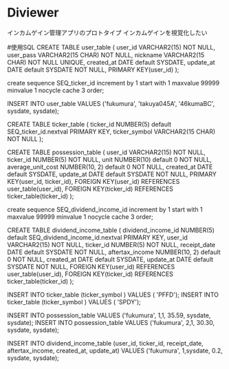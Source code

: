 # Diviewer
インカムゲイン管理アプリのプロトタイプ
インカムゲインを視覚化したい

#使用SQL
CREATE TABLE user_table
 (
	user_id VARCHAR2(15) NOT NULL,
	user_pass VARCHAR2(15 CHAR) NOT NULL,
	nickname VARCHAR2(15 CHAR) NOT NULL UNIQUE,
	created_at DATE default  SYSDATE,
	update_at DATE default SYSDATE NOT NULL,
	PRIMARY KEY(user_id)
 );

create sequence SEQ_ticker_id
  increment by 1
  start with 1
  maxvalue 99999
  minvalue 1
  nocycle
  cache 3
  order;

INSERT INTO user_table VALUES
('fukumura', 'takuya045A', '46kumaBC', sysdate, sysdate);

CREATE TABLE ticker_table
 (
	ticker_id NUMBER(5) default SEQ_ticker_id.nextval PRIMARY KEY,
	ticker_symbol VARCHAR2(15 CHAR) NOT NULL
 );


CREATE TABLE possession_table
 (
	user_id VARCHAR2(15) NOT NULL,
	ticker_id  NUMBER(5) NOT NULL,
	unit NUMBER(10) default 0 NOT NULL,
	average_unit_cost  NUMBER(10, 2) default 0 NOT NULL,
	created_at DATE default  SYSDATE,
	update_at DATE default SYSDATE NOT NULL,
	PRIMARY KEY(user_id, ticker_id),
	FOREIGN KEY(user_id) REFERENCES user_table(user_id),
	FOREIGN KEY(ticker_id) REFERENCES ticker_table(ticker_id)
 );


create sequence SEQ_dividend_income_id
  increment by 1
  start with 1
  maxvalue 99999
  minvalue 1
  nocycle
  cache 3
  order;


CREATE TABLE dividend_income_table
 (
	dividend_income_id NUMBER(5) default SEQ_dividend_income_id.nextval PRIMARY KEY,
	user_id VARCHAR2(15) NOT NULL,
	ticker_id  NUMBER(5) NOT NULL,
	receipt_date DATE default SYSDATE NOT NULL,
	aftertax_income NUMBER(10, 2) default 0 NOT NULL,
	created_at DATE default  SYSDATE,
	update_at DATE default SYSDATE NOT NULL,
	FOREIGN KEY(user_id) REFERENCES user_table(user_id),
	FOREIGN KEY(ticker_id) REFERENCES ticker_table(ticker_id)
 );



INSERT INTO ticker_table (ticker_symbol ) VALUES ( 'PFFD');
INSERT INTO ticker_table (ticker_symbol ) VALUES ( 'SPDY');

INSERT INTO possession_table VALUES ('fukumura', 1,1, 35.59, sysdate, sysdate);
INSERT INTO possession_table VALUES ('fukumura', 2,1, 30.30, sysdate, sysdate);

INSERT INTO dividend_income_table (user_id, ticker_id, receipt_date,
 aftertax_income, created_at,
  update_at) VALUES ('fukumura', 1,sysdate, 0.2, sysdate, sysdate);

